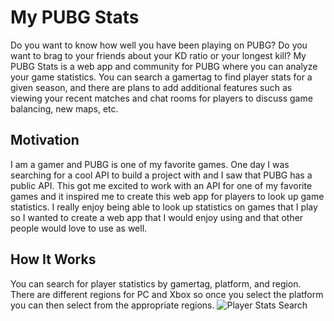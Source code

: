 # My PUBG Stats
Do you want to know how well you have been playing on PUBG? Do you want to brag to your friends about your KD ratio or your longest kill? My PUBG Stats is a web app and community for PUBG where you can analyze your game statistics. You can search a gamertag to find player stats for a given season, and there are plans to add additional features such as viewing your recent matches and chat rooms for players to discuss game balancing, new maps, etc.

## Motivation
I am a gamer and PUBG is one of my favorite games. One day I was searching for a cool API to build a project with and I saw that PUBG has a public API. This got me excited to work with an API for one of my favorite games and it inspired me to create this web app for players to look up game statistics. I really enjoy being able to look up statistics on games that I play so I wanted to create a web app that I would enjoy using and that other people would love to use as well.

## How It Works
You can search for player statistics by gamertag, platform, and region. There are different regions for PC and Xbox so once you select the platform you can then select from the appropriate regions.
![Player Stats Search](https://i.imgur.com/RNFrI1K.png)
